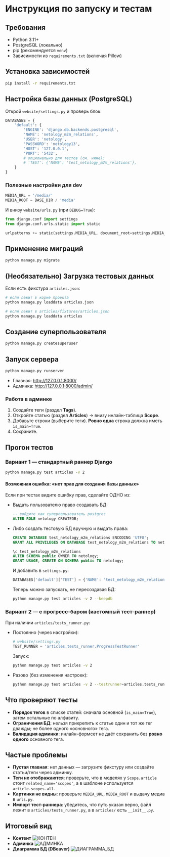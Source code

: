 # Инструкция по запуску и тестам

## Требования
- Python 3.11+
- PostgreSQL (локально)
- pip (рекомендуется `venv`)
- Зависимости из `requirements.txt` (включая Pillow)

## Установка зависимостей
```bash
pip install -r requirements.txt
```

## Настройка базы данных (PostgreSQL)
Открой `website/settings.py` и проверь блок:
```python
DATABASES = {
    'default': {
        'ENGINE': 'django.db.backends.postgresql',
        'NAME': 'netology_m2m_relations',
        'USER': 'netology',
        'PASSWORD': 'netology13',
        'HOST': '127.0.0.1',
        'PORT': '5432',
        # опционально для тестов (см. ниже):
        # 'TEST': {'NAME': 'test_netology_m2m_relations'},
    }
}
```

### Полезные настройки для dev
```python
MEDIA_URL = '/media/'
MEDIA_ROOT = BASE_DIR / 'media'
```
И внизу `website/urls.py` (при `DEBUG=True`):
```python
from django.conf import settings
from django.conf.urls.static import static

urlpatterns += static(settings.MEDIA_URL, document_root=settings.MEDIA_ROOT)
```

## Применение миграций
```bash
python manage.py migrate
```

## (Необязательно) Загрузка тестовых данных
Если есть фикстура `articles.json`:
```bash
# если лежит в корне проекта
python manage.py loaddata articles.json

# если лежит в articles/fixtures/articles.json
python manage.py loaddata articles
```

## Создание суперпользователя
```bash
python manage.py createsuperuser
```

## Запуск сервера
```bash
python manage.py runserver
```
- Главная: http://127.0.0.1:8000/
- Админка: http://127.0.0.1:8000/admin/

### Работа в админке
1) Создайте теги (раздел **Tags**).  
2) Откройте статью (раздел **Articles**) → внизу инлайн-таблица **Scope**.  
3) Добавьте строки (выберите теги). **Ровно одна** строка должна иметь `is_main=True`.  
4) Сохраните.

## Прогон тестов

### Вариант 1 — стандартный раннер Django
```bash
python manage.py test articles -v 2
```

#### Возможная ошибка: «нет прав для создания базы данных»
Если при тестах видите ошибку прав, сделайте ОДНО из:
- Выдать пользователю право создавать БД:
  ```sql
  -- войдите как суперпользователь postgres
  ALTER ROLE netology CREATEDB;
  ```
- Либо создать тестовую БД вручную и выдать права:
  ```sql
  CREATE DATABASE test_netology_m2m_relations ENCODING 'UTF8';
  GRANT ALL PRIVILEGES ON DATABASE test_netology_m2m_relations TO netology;

  \c test_netology_m2m_relations
  ALTER SCHEMA public OWNER TO netology;
  GRANT USAGE, CREATE ON SCHEMA public TO netology;
  ```
  И добавить в `settings.py`:
  ```python
  DATABASES['default']['TEST'] = {'NAME': 'test_netology_m2m_relations'}
  ```
  Теперь можно запускать, не пересоздавая БД:
  ```bash
  python manage.py test articles -v 2 --keepdb
  ```

### Вариант 2 — с прогресс-баром (кастомный тест-раннер)
При наличии `articles/tests_runner.py`:
- Постоянно (через настройки):
  ```python
  # website/settings.py
  TEST_RUNNER = 'articles.tests_runner.ProgressTestRunner'
  ```
  Запуск:
  ```bash
  python manage.py test articles -v 2
  ```

- Разово (без изменения настроек):
  ```bash
  python manage.py test articles -v 2 --testrunner=articles.tests_runner.ProgressTestRunner
  ```

## Что проверяют тесты
- **Порядок тегов** в списке статей: сначала основной (`is_main=True`), затем остальные по алфавиту.  
- **Ограничения БД**: нельзя прикрепить к статье один и тот же тег дважды; не более одного «основного» тега.  
- **Валидация админки**: инлайн-формсет не даёт сохранить без **ровно одного** основного тега.

## Частые проблемы
- **Пустая главная**: нет данных — загрузите фикстуру или создайте статьи/теги через админку.  
- **Теги не отображаются**: проверьте, что в моделях у `Scope.article` стоит `related_name='scopes'`, а в шаблоне используется `article.scopes.all`.  
- **Картинки не видны**: проверьте `MEDIA_URL`, `MEDIA_ROOT` и выдачу медиа в `urls.py`.  
- **Импорт тест-раннера**: убедитесь, что путь указан верно, файл лежит в `articles/tests_runner.py`, а в `articles/` есть `__init__.py`.

## Итоговый вид

- **Контент**
![КОНТЕН](https://github.com/VoldemarSoturum/HW-7-4_DJANGO-Work-whith-ORM_PART-2/blob/main/EX2-Many-To-Many-relations/For_Readme/ScreenShot.png)
- **Админка**
![АДМИНКА](https://github.com/VoldemarSoturum/HW-7-4_DJANGO-Work-whith-ORM_PART-2/blob/main/EX2-Many-To-Many-relations/For_Readme/ADMINKA_ORM-2.gif)
- **Диаграмма БД (DBeaver)**
![ДИАГРАММА_БД](https://github.com/VoldemarSoturum/HW-7-4_DJANGO-Work-whith-ORM_PART-2/blob/main/EX2-Many-To-Many-relations/For_Readme/netology_m2m_relations%20-%20public.png)

